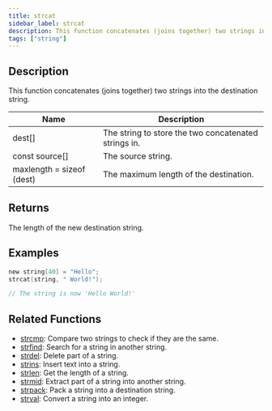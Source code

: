 ```yaml
---
title: strcat
sidebar_label: strcat
description: This function concatenates (joins together) two strings into the destination string.
tags: ["string"]
---
```


<LowercaseNote />

## Description

This function concatenates (joins together) two strings into the destination string.

| Name                      | Description                                          |
| ------------------------- | ---------------------------------------------------- |
| dest[]                    | The string to store the two concatenated strings in. |
| const source[]            | The source string.                                   |
| maxlength = sizeof (dest) | The maximum length of the destination.               |

## Returns

The length of the new destination string.

## Examples

```c
new string[40] = "Hello";
strcat(string, " World!");

// The string is now 'Hello World!'
```

## Related Functions

- [strcmp](strcmp): Compare two strings to check if they are the same.
- [strfind](strfind): Search for a string in another string.
- [strdel](strdel): Delete part of a string.
- [strins](strins): Insert text into a string.
- [strlen](strlen): Get the length of a string.
- [strmid](strmid): Extract part of a string into another string.
- [strpack](strpack): Pack a string into a destination string.
- [strval](strval): Convert a string into an integer.
